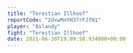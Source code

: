 ```yaml
---
title: "Terestian Illhoof"
reportCode: "2dxwMnYH37rFJfN1"
player: "Aslandy"
fight: "Terestian Illhoof"
date: 2021-06-30T19:09:58.934000+00:00
---
```

